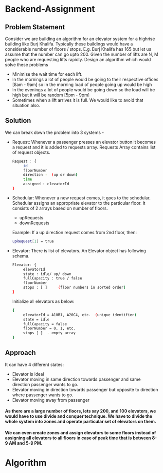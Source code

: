# Backend-Assignment
## Problem Statement

Consider we are building an algorithm for an elevator system for a
highrise building like Burj Khalifa. Typically these buildings would have a
considerable number of floors / stops. E.g. Burj Khalifa has 165 but let us
assume that the number can go upto 200.
Given the number of lifts are N, M people who are requesting lifts rapidly.
Design an algorithm which would solve these problems
- Minimise the wait time for each lift.
- In the mornings a lot of people would be going to their respective
offices [8am - 9am] so in the morning load of people going up
would be high
- In the evenings a lot of people would be going down so the load
will be high but it will be random [5pm - 9pm]
- Sometimes when a lift arrives it is full. We would like to avoid that
situation also.


## Solution

We can break down the problem into 3 systems -

* Request: Whenever a passenger presses an elevator button it becomes a request and it is added to requests array. Requests Array contains list of request objects.
  ```sh
  Request : {
	   id
	   floorNumber
	   direction -  (up or down)
	   time 
	   assigned : elevatorId
  }
  ```
  
  
* Schedular: Whenever a new request comes, it goes to the schedular. Schedular assigns an appropriate elevator to the particular floor.
  It consists of 2 arrays based on number of floors. 
  - upRequests
  - downRequests
  
  Example: If a up direction request comes from 2nd floor, then:
  ```sh
  upRequest[1] = true 
  ```


* Elevator: There is list of elevators. An Elevator object has following schema.
  ```sh
  Elevator: {
	   elevatorId
	   state : idle/ up/ down
	   fullCapacity : true / false
	   floorNumber
	   stops : [ ]     (floor numbers in sorted order)
  }
  ```
  Initialize all elevators as below:
  ```sh
  {
	   elevatorId = A10B1, A20C4, etc.  (unique identifier)
	   state = idle
	   fullCapacity = false
	   floorNumber = 0, 1, etc.
	   stops [ ]  - empty array
  }
  ```
  
## Approach

It can have 4 different states:

* Elevator is Ideal
* Elevator moving in same direction towards passenger and same direction passenger wants to go.
* Elevator moving in direction towards passenger but opposite to direction where passenger wants to go.
* Elevator moving away from passenger

#### As there are a large number of floors, lets say 200, and 100 elevators, we would have to use divide and conquer technique. We have to divide the whole system into zones and operate particular set of elevators on them.
#### We can even create zones and assign elevators to some floors instead of assigning all elevators to all floors in case of peak time that is between 8-9 AM and 5-9 PM. 

# Algorithm

